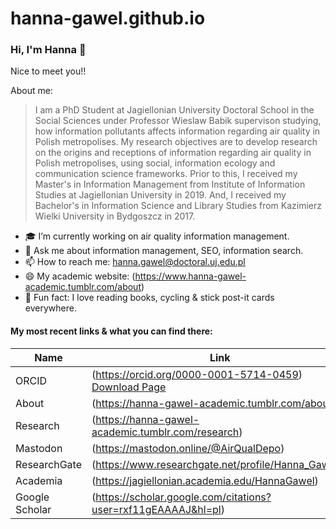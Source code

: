 # hanna-gawel.github.io
 

### Hi, I'm Hanna 👋

Nice to meet you!!

About me:
> I am a PhD Student at Jagiellonian University Doctoral School in the Social Sciences 
>under Professor Wieslaw Babik supervison studying, how information 
>pollutants affects information regarding air quality in Polish metropolises.
> My research objectives are to develop research on the origins and receptions 
>of information regarding air quality in Polish metropolises,
>using social, information ecology and communication science frameworks.
> Prior to this, I received my Master's in Information Management 
>from Institute of Information Studies at Jagiellonian University in 2019. 
>And, I received my Bachelor's in Information Science and Library Studies 
>from Kazimierz Wielki University in Bydgoszcz in 2017.


- 🎓  I’m currently working on air quality information management.
- 💬  Ask me about information management, SEO, information search.
- 📫  How to reach me: hanna.gawel@doctoral.uj.edu.pl 
- 😄  My academic website: (https://www.hanna-gawel-academic.tumblr.com/about)
- 🚴  Fun fact: I love reading books, cycling & stick post-it cards everywhere.

#### My most recent links & what you can find there:


| Name | Link |
| ------ | ------ |
| ORCID | (https://orcid.org/0000-0001-5714-0459) <a href="./product/download.html" target="_top">Download Page</a> |
| About | (https://hanna-gawel-academic.tumblr.com/about) |
| Research | (https://hanna-gawel-academic.tumblr.com/research) |
| Mastodon| (https://mastodon.online/@AirQualDepo) |
| ResearchGate | (https://www.researchgate.net/profile/Hanna_Gawel3) |
| Academia | (https://jagiellonian.academia.edu/HannaGawel) |
| Google Scholar | (https://scholar.google.com/citations?user=rxf11gEAAAAJ&hl=pl) |


